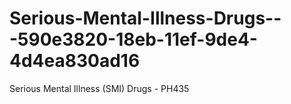 # Serious-Mental-Illness-Drugs---590e3820-18eb-11ef-9de4-4d4ea830ad16
Serious Mental Illness (SMI) Drugs - PH435
